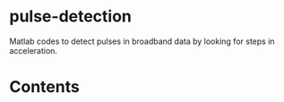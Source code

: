 # pulse-detection

Matlab codes to detect pulses in broadband data by looking for steps in acceleration.

Contents
======

